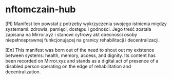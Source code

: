 # nftomczain-hub

[Pl]
Manifest ten powstał z potrzeby wykrzyczenia swojego istnienia między systemami: zdrowia, pamięci, dostępu i godności. Jego treść została zapisana na Mirror.xyz i stanowi cyfrowy akt obecności osoby niepełnosprawnej funkcjonującej na granicy rehabilitacji i decentralizacji.

[En]
This manifest was born out of the need to shout out my existence between systems: health, memory, access, and dignity. Its content has been recorded on Mirror.xyz and stands as a digital act of presence of a disabled person operating on the edge of rehabilitation and decentralization.
